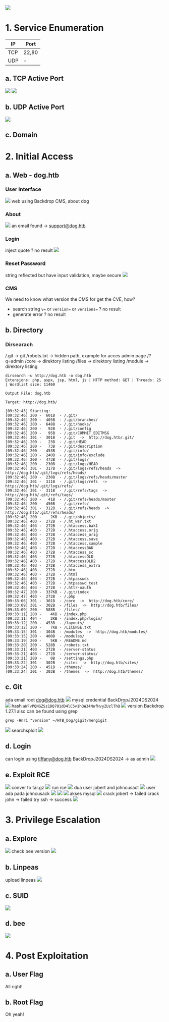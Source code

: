 ![](Pasted%20image%2020250309150349.png)
# 1.  Service Enumeration
| IP  | Port  |
| --- | ----- |
| TCP | 22,80 |
| UDP | -     |
## a. TCP Active Port
![](Pasted%20image%2020250309155812.png)
![](Pasted%20image%2020250309160224.png)
## b. UDP Active Port
![](Pasted%20image%2020250310091651.png)
## c. Domain
 
# 2. Initial Access
## a. Web - dog.htb
### User Interface
![](Pasted%20image%2020250309160552.png)
web using Backdrop CMS, about dog
### About
![](Pasted%20image%2020250309160739.png)
an email found -> support@dog.htb
### Login
inject quote ? no result
![](Pasted%20image%2020250309162305.png)
### Reset Password
string reflected but have input validation, maybe secure
![](Pasted%20image%2020250309162651.png)
### CMS
We need to know what version the CMS for get the CVE, how?
- search string `v=` or `version=` or `versions=`  ? no result
- generate error ? no result
## b. Directory
### Dirsearach
/.git -> git
/robots.txt -> hidden path, example for acces admin page /?q=admin
/core -> direktory listing
/files -> direktory listing
/module -> direktory listing
```
dirsearch -u http://dog.htb -o dog.htb                                           
Extensions: php, aspx, jsp, html, js | HTTP method: GET | Threads: 25 | Wordlist size: 11460

Output File: dog.htb

Target: http://dog.htb/

[09:32:43] Starting:                                                                                                                                        
[09:32:46] 200 -  601B  - /.git/                                            
[09:32:46] 200 -  405B  - /.git/branches/                                   
[09:32:46] 200 -  648B  - /.git/hooks/                                      
[09:32:46] 200 -   92B  - /.git/config                                      
[09:32:46] 200 -   95B  - /.git/COMMIT_EDITMSG
[09:32:46] 301 -  301B  - /.git  ->  http://dog.htb/.git/                   
[09:32:46] 200 -   23B  - /.git/HEAD                                        
[09:32:46] 200 -   73B  - /.git/description
[09:32:46] 200 -  453B  - /.git/info/                                       
[09:32:46] 200 -  240B  - /.git/info/exclude
[09:32:46] 200 -  473B  - /.git/logs/
[09:32:46] 200 -  230B  - /.git/logs/HEAD                                   
[09:32:46] 301 -  317B  - /.git/logs/refs/heads  ->  http://dog.htb/.git/logs/refs/heads/
[09:32:46] 200 -  230B  - /.git/logs/refs/heads/master
[09:32:46] 301 -  311B  - /.git/logs/refs  ->  http://dog.htb/.git/logs/refs/
[09:32:46] 301 -  311B  - /.git/refs/tags  ->  http://dog.htb/.git/refs/tags/
[09:32:46] 200 -   41B  - /.git/refs/heads/master
[09:32:46] 200 -  456B  - /.git/refs/                                       
[09:32:46] 301 -  312B  - /.git/refs/heads  ->  http://dog.htb/.git/refs/heads/
[09:32:46] 200 -    2KB - /.git/objects/                                    
[09:32:46] 403 -  272B  - /.ht_wsr.txt                                      
[09:32:46] 403 -  272B  - /.htaccess.bak1                                   
[09:32:46] 403 -  272B  - /.htaccess.orig                                   
[09:32:46] 403 -  272B  - /.htaccess_orig
[09:32:46] 403 -  272B  - /.htaccess.save
[09:32:46] 403 -  272B  - /.htaccess.sample                                 
[09:32:46] 403 -  272B  - /.htaccessBAK
[09:32:46] 403 -  272B  - /.htaccess_sc
[09:32:46] 403 -  272B  - /.htaccessOLD
[09:32:46] 403 -  272B  - /.htaccessOLD2
[09:32:46] 403 -  272B  - /.htaccess_extra
[09:32:46] 403 -  272B  - /.htm                                             
[09:32:46] 403 -  272B  - /.html                                            
[09:32:46] 403 -  272B  - /.htpasswds                                       
[09:32:46] 403 -  272B  - /.htpasswd_test
[09:32:46] 403 -  272B  - /.httr-oauth                                      
[09:32:47] 200 -  337KB - /.git/index                                       
[09:32:47] 403 -  272B  - /.php                                             
[09:33:06] 301 -  301B  - /core  ->  http://dog.htb/core/                   
[09:33:09] 301 -  302B  - /files  ->  http://dog.htb/files/                 
[09:33:09] 200 -  588B  - /files/                                           
[09:33:11] 200 -    4KB - /index.php                                        
[09:33:11] 404 -    2KB - /index.php/login/                                 
[09:33:12] 200 -  453B  - /layouts/                                         
[09:33:12] 200 -    7KB - /LICENSE.txt                                      
[09:33:15] 301 -  304B  - /modules  ->  http://dog.htb/modules/             
[09:33:15] 200 -  400B  - /modules/                                         
[09:33:19] 200 -    5KB - /README.md                                        
[09:33:20] 200 -  528B  - /robots.txt                                       
[09:33:21] 403 -  272B  - /server-status                                    
[09:33:21] 403 -  272B  - /server-status/                                   
[09:33:21] 200 -    0B  - /settings.php                                     
[09:33:22] 301 -  302B  - /sites  ->  http://dog.htb/sites/                 
[09:33:24] 200 -  451B  - /themes/                                          
[09:33:24] 301 -  303B  - /themes  ->  http://dog.htb/themes/
```
## c. Git
ada email root
dog@dog.htb
![](Pasted%20image%2020250310092141.png)
mysql credential BackDropJ2024DS2024
![](Pasted%20image%2020250310094352.png)
hash `aWFvPQNGZSz1DQ701dD4lC5v1hQW34NefHvyZUzlThQ`
![](Pasted%20image%2020250310094523.png)
version Backdrop 1.27.1
also can be found using grep
```
grep -Hnri "version" ~/HTB_Dog/gigit/mengigit
```
![](Pasted%20image%2020250310100040.png)
searchsploit
![](Pasted%20image%2020250310101543.png)
## d. Login
can login using tiffany@dog.htb BackDropJ2024DS2024 -> as admin
![](Pasted%20image%2020250310100953.png)
## e. Exploit RCE
![](Pasted%20image%2020250310102250.png)
conver to tar.gz
![](Pasted%20image%2020250310110144.png)
run rce
![](Pasted%20image%2020250310110858.png)
dua user jobert and johncusact
![](Pasted%20image%2020250310111612.png)
user ada pada johncusack
![](Pasted%20image%2020250310112743.png)
![](Pasted%20image%2020250310113324.png)
![](Pasted%20image%2020250310113338.png)
akses mysql
![](Pasted%20image%2020250310125124.png)
crack jobert -> failed
crack john -> failed
try ssh -> success
![](Pasted%20image%2020250310135650.png)
# 3. Privilege Escalation
## a. Explore
![](Pasted%20image%2020250310135741.png)
check bee version
![](Pasted%20image%2020250310135959.png)
## b. Linpeas
upload linpeas
![](Pasted%20image%2020250310140940.png)
## c. SUID
![](Pasted%20image%2020250310141916.png)
## d. bee
![](Pasted%20image%2020250310143920.png)
# 4. Post Exploitation
## a. User Flag
All right!
## b. Root Flag
Oh yeah!